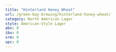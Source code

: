 ```yaml
---
title: "Hinterland Honey Wheat"
url: /green-bay-brewing/hinterland-honey-wheat/
category: North American Lager
style: American-Style Lager
abv: 0
ibu: 0
srm: 0
upc: 0
---
```


